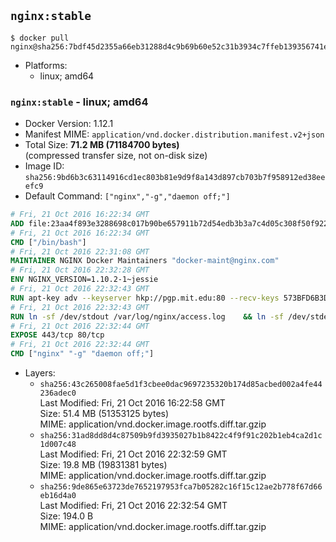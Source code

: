 ## `nginx:stable`

```console
$ docker pull nginx@sha256:7bdf45d2355a66eb31288d4c9b69b60e52c31b3934c7ffeb139356741e52a468
```

-	Platforms:
	-	linux; amd64

### `nginx:stable` - linux; amd64

-	Docker Version: 1.12.1
-	Manifest MIME: `application/vnd.docker.distribution.manifest.v2+json`
-	Total Size: **71.2 MB (71184700 bytes)**  
	(compressed transfer size, not on-disk size)
-	Image ID: `sha256:9bd6b3c63114916cd1ec803b81e9d9f8a143d897cb703b7f958912ed38eeefc9`
-	Default Command: `["nginx","-g","daemon off;"]`

```dockerfile
# Fri, 21 Oct 2016 16:22:34 GMT
ADD file:23aa4f893e3288698c017b90be657911b72d54edb3b3a7c4d05c308f50f9228f in / 
# Fri, 21 Oct 2016 16:22:34 GMT
CMD ["/bin/bash"]
# Fri, 21 Oct 2016 22:31:08 GMT
MAINTAINER NGINX Docker Maintainers "docker-maint@nginx.com"
# Fri, 21 Oct 2016 22:32:28 GMT
ENV NGINX_VERSION=1.10.2-1~jessie
# Fri, 21 Oct 2016 22:32:43 GMT
RUN apt-key adv --keyserver hkp://pgp.mit.edu:80 --recv-keys 573BFD6B3D8FBC641079A6ABABF5BD827BD9BF62 	&& echo "deb http://nginx.org/packages/debian/ jessie nginx" >> /etc/apt/sources.list 	&& apt-get update 	&& apt-get install --no-install-recommends --no-install-suggests -y 						ca-certificates 						nginx=${NGINX_VERSION} 						nginx-module-xslt 						nginx-module-geoip 						nginx-module-image-filter 						nginx-module-perl 						nginx-module-njs 						gettext-base 	&& rm -rf /var/lib/apt/lists/*
# Fri, 21 Oct 2016 22:32:43 GMT
RUN ln -sf /dev/stdout /var/log/nginx/access.log 	&& ln -sf /dev/stderr /var/log/nginx/error.log
# Fri, 21 Oct 2016 22:32:44 GMT
EXPOSE 443/tcp 80/tcp
# Fri, 21 Oct 2016 22:32:44 GMT
CMD ["nginx" "-g" "daemon off;"]
```

-	Layers:
	-	`sha256:43c265008fae5d1f3cbee0dac9697235320b174d85acbed002a4fe44236adec0`  
		Last Modified: Fri, 21 Oct 2016 16:22:58 GMT  
		Size: 51.4 MB (51353125 bytes)  
		MIME: application/vnd.docker.image.rootfs.diff.tar.gzip
	-	`sha256:31ad8dd8d4c87509b9fd3935027b1b8422c4f9f91c202b1eb4ca2d1c1d007c48`  
		Last Modified: Fri, 21 Oct 2016 22:32:59 GMT  
		Size: 19.8 MB (19831381 bytes)  
		MIME: application/vnd.docker.image.rootfs.diff.tar.gzip
	-	`sha256:9de865e63723de7652197953fca7b05282c16f15c12ae2b778f67d66eb16d4a0`  
		Last Modified: Fri, 21 Oct 2016 22:32:54 GMT  
		Size: 194.0 B  
		MIME: application/vnd.docker.image.rootfs.diff.tar.gzip
